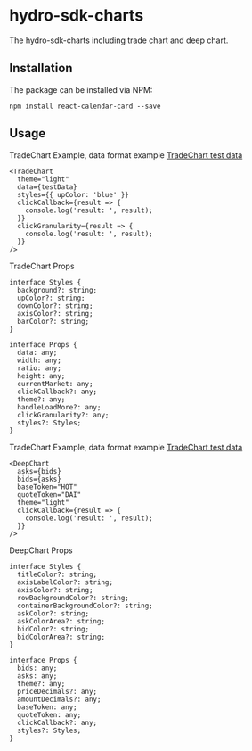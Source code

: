 # hydro-sdk-charts

The hydro-sdk-charts including trade chart and deep chart.

## Installation

The package can be installed via NPM:

```
npm install react-calendar-card --save
```

## Usage

TradeChart Example, data format example [TradeChart test data](https://github.com/HydroProtocol/hydro-sdk-charts/blob/master/assets/TradeChartTestData.js)

```
<TradeChart
  theme="light"
  data={testData}
  styles={{ upColor: 'blue' }}
  clickCallback={result => {
    console.log('result: ', result);
  }}
  clickGranularity={result => {
    console.log('result: ', result);
  }}
/>
```

TradeChart Props

```
interface Styles {
  background?: string;
  upColor?: string;
  downColor?: string;
  axisColor?: string;
  barColor?: string;
}

interface Props {
  data: any;
  width: any;
  ratio: any;
  height: any;
  currentMarket: any;
  clickCallback?: any;
  theme?: any;
  handleLoadMore?: any;
  clickGranularity?: any;
  styles?: Styles;
}
```

TradeChart Example, data format example [TradeChart test data](https://github.com/HydroProtocol/hydro-sdk-charts/blob/master/assets/DeepChartTestData.js)

```
<DeepChart
  asks={bids}
  bids={asks}
  baseToken="HOT"
  quoteToken="DAI"
  theme="light"
  clickCallback={result => {
    console.log('result: ', result);
  }}
/>
```

DeepChart Props

```
interface Styles {
  titleColor?: string;
  axisLabelColor?: string;
  axisColor?: string;
  rowBackgroundColor?: string;
  containerBackgroundColor?: string;
  askColor?: string;
  askColorArea?: string;
  bidColor?: string;
  bidColorArea?: string;
}

interface Props {
  bids: any;
  asks: any;
  theme?: any;
  priceDecimals?: any;
  amountDecimals?: any;
  baseToken: any;
  quoteToken: any;
  clickCallback?: any;
  styles?: Styles;
}
```
